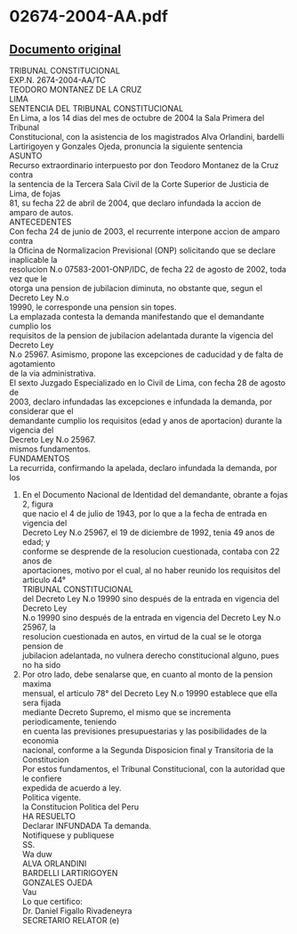 
02674-2004-AA.pdf
=================
  
[Documento original](https://tc.gob.pe/jurisprudencia/2004/02674-2004-AA.pdf)  
---  
TRIBUNAL CONSTITUCIONAL  
EXP.N. 2674-2004-AA/TC  
TEODORO MONTANEZ DE LA CRUZ  
LIMA  
SENTENCIA DEL TRIBUNAL CONSTITUCIONAL  
En Lima, a los 14 dias del mes de octubre de 2004 la Sala Primera del Tribunal  
Constitucional, con la asistencia de los magistrados Alva Orlandini, bardelli  
Lartirigoyen y Gonzales Ojeda, pronuncia la siguiente sentencia  
ASUNTO  
Recurso extraordinario interpuesto por don Teodoro Montanez de la Cruz contra  
la sentencia de la Tercera Sala Civil de la Corte Superior de Justicia de Lima, de fojas  
81, su fecha 22 de abril de 2004, que declaro infundada la accion de amparo de autos.  
ANTECEDENTES  
Con fecha 24 de junio de 2003, el recurrente interpone accion de amparo contra  
la Oficina de Normalizacion Previsional (ONP) solicitando que se declare inaplicable la  
resolucion N.o 07583-2001-ONP/IDC, de fecha 22 de agosto de 2002, toda vez que le  
otorga una pension de jubilacion diminuta, no obstante que, segun el Decreto Ley N.o  
19990, le corresponde una pension sin topes.  
La emplazada contesta la demanda manifestando que el demandante cumplio los  
requisitos de la pension de jubilacion adelantada durante la vigencia del Decreto Ley  
N.o 25967. Asimismo, propone las excepciones de caducidad y de falta de agotamiento  
de la via administrativa.  
El sexto Juzgado Especializado en lo Civil de Lima, con fecha 28 de agosto de  
2003, declaro infundadas las excepciones e infundada la demanda, por considerar que el  
demandante cumplio los requisitos (edad y anos de aportacion) durante la vigencia del  
Decreto Ley N.o 25967.  
mismos fundamentos.  
FUNDAMENTOS  
La recurrida, confirmando la apelada, declaro infundada la demanda, por los  
1. En el Documento Nacional de Identidad del demandante, obrante a fojas 2, figura  
que nacio el 4 de julio de 1943, por lo que a la fecha de entrada en vigencia del  
Decreto Ley N.o 25967, el 19 de diciembre de 1992, tenia 49 anos de edad; y  
conforme se desprende de la resolucion cuestionada, contaba con 22 anos de  
aportaciones, motivo por el cual, al no haber reunido los requisitos del articulo 44°  
TRIBUNAL CONSTITUCIONAL  
del Decreto Ley N.o 19990 sino después de la entrada en vigencia del Decreto Ley  
N.o 19990 sino después de la entrada en vigencia del Decreto Ley N.o 25967, la  
resolucion cuestionada en autos, en virtud de la cual se le otorga pension de  
jubilacion adelantada, no vulnera derecho constitucional alguno, pues no ha sido  
2. Por otro lado, debe senalarse que, en cuanto al monto de la pension maxima  
mensual, el articulo 78° del Decreto Ley N.o 19990 establece que ella sera fijada  
mediante Decreto Supremo, el mismo que se incrementa periodicamente, teniendo  
en cuenta las previsiones presupuestarias y las posibilidades de la economia  
nacional, conforme a la Segunda Disposicion final y Transitoria de la Constitucion  
Por estos fundamentos, el Tribunal Constitucional, con la autoridad que le confiere  
expedida de acuerdo a ley.  
Politica vigente.  
la Constitucion Politica del Peru  
HA RESUELTO  
Declarar INFUNDADA Ta demanda.  
Notifiquese y publiquese  
SS.  
Wa duw  
ALVA ORLANDINI  
BARDELLI LARTIRIGOYEN  
GONZALES OJEDA  
Vau  
Lo que certifico:  
Dr. Daniel Figallo Rivadeneyra  
SECRETARIO RELATOR (e)